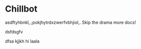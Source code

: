 # Chillbot
asdftyhbnkl,.;pokjhytrdxzwerfvbhjiol,.
Skip the drama
more docs!


dsfdsgfv

dfsa
kjjkh
hi
laala
